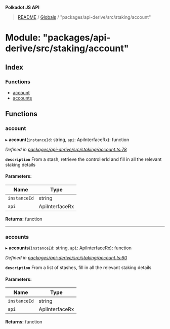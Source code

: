 **Polkadot JS API**

> [README](../README.md) / [Globals](../globals.md) / "packages/api-derive/src/staking/account"

# Module: "packages/api-derive/src/staking/account"

## Index

### Functions

* [account](_packages_api_derive_src_staking_account_.md#account)
* [accounts](_packages_api_derive_src_staking_account_.md#accounts)

## Functions

### account

▸ **account**(`instanceId`: string, `api`: ApiInterfaceRx): function

*Defined in [packages/api-derive/src/staking/account.ts:78](https://github.com/polkadot-js/api/blob/9d548f787/packages/api-derive/src/staking/account.ts#L78)*

**`description`** From a stash, retrieve the controllerId and fill in all the relevant staking details

#### Parameters:

Name | Type |
------ | ------ |
`instanceId` | string |
`api` | ApiInterfaceRx |

**Returns:** function

___

### accounts

▸ **accounts**(`instanceId`: string, `api`: ApiInterfaceRx): function

*Defined in [packages/api-derive/src/staking/account.ts:60](https://github.com/polkadot-js/api/blob/9d548f787/packages/api-derive/src/staking/account.ts#L60)*

**`description`** From a list of stashes, fill in all the relevant staking details

#### Parameters:

Name | Type |
------ | ------ |
`instanceId` | string |
`api` | ApiInterfaceRx |

**Returns:** function
